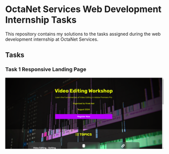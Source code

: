# OctaNet Services Web Development Internship Tasks

This repository contains my solutions to the tasks assigned during the web development internship at OctaNet Services.

## Tasks

### Task 1 Responsive Landing Page

![Task 1 Screenshot](Screenshots/LandingPage.png)



